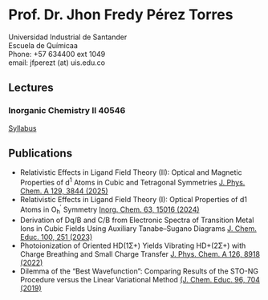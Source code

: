 # Prof. Dr. Jhon Fredy Pérez Torres
Universidad Industrial de Santander \
Escuela de Químicaa \
Phone: +57 634400 ext 1049 \
email: jfperezt (at) uis.edu.co 
## Lectures
### Inorganic Chemistry II 40546
[Syllabus](gbqtuis.github.io/syllabus-InorgChemII-24732.pdf)
## Publications
- Relativistic Effects in Ligand Field Theory (II): Optical and Magnetic Properties of d<sup>1</sup> Atoms in Cubic and Tetragonal Symmetries
  [J. Phys. Chem. A 129, 3844 (2025)](https://doi.org/10.1021/acs.jpca.5c01052)
- Relativistic Effects in Ligand Field Theory (I): Optical Properties of d1 Atoms in O<sub>h</sub><sup>′</sup> Symmetry
  [Inorg. Chem. 63, 15016 (2024)](https://doi.org/10.1021/acs.inorgchem.4c01771)
- Derivation of Dq/B and C/B from Electronic Spectra of Transition Metal Ions in Cubic Fields Using Auxiliary Tanabe–Sugano Diagrams
  [J. Chem. Educ. 100, 251 (2023)](https://doi.org/10.1021/acs.jchemed.2c00885)
- Photoionization of Oriented HD(1Σ+) Yields Vibrating HD+(2Σ+) with Charge Breathing and Small Charge Transfer
  [J. Phys. Chem. A 126, 8918 (2022)](https://doi.org/10.1021/acs.jpca.2c05050)
- Dilemma of the “Best Wavefunction”: Comparing Results of the STO-NG Procedure versus the Linear Variational Method
  [(J. Chem. Educ. 96, 704 (2019)](https://doi.org/10.1021/acs.jchemed.8b00959)

